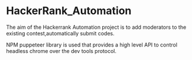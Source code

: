 # HackerRank_Automation
The aim of the Hackerrank Automation project is to add moderators to the existing contest,automatically submit codes.

NPM puppeteer library is used  that provides a high level API to control headless chrome over the dev tools protocol.
